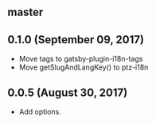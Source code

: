 ## master

## 0.1.0 (September 09, 2017)

* Move tags to gatsby-plugin-i18n-tags
* Move getSlugAndLangKey() to ptz-i18n

## 0.0.5 (August 30, 2017)

* Add options.
